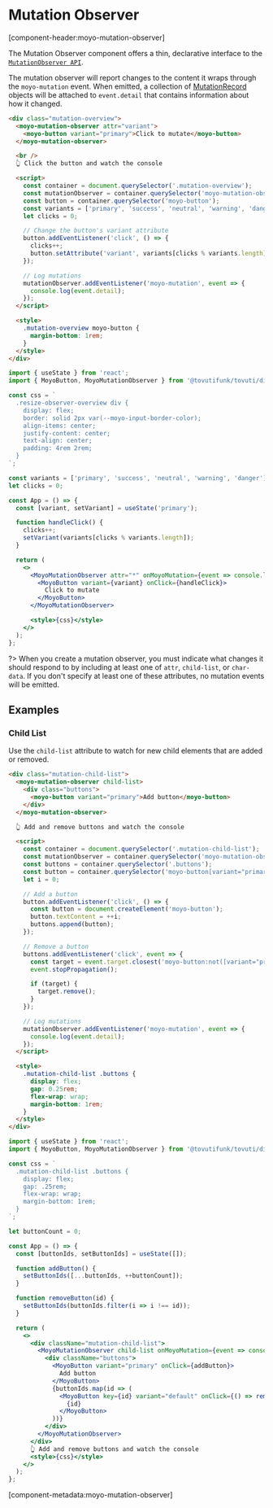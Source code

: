 # Mutation Observer

[component-header:moyo-mutation-observer]

The Mutation Observer component offers a thin, declarative interface to the [`MutationObserver API`](https://developer.mozilla.org/en-US/docs/Web/API/MutationObserver).

The mutation observer will report changes to the content it wraps through the `moyo-mutation` event. When emitted, a collection of [MutationRecord](https://developer.mozilla.org/en-US/docs/Web/API/MutationRecord) objects will be attached to `event.detail` that contains information about how it changed.

```html preview
<div class="mutation-overview">
  <moyo-mutation-observer attr="variant">
    <moyo-button variant="primary">Click to mutate</moyo-button>
  </moyo-mutation-observer>

  <br />
  👆 Click the button and watch the console

  <script>
    const container = document.querySelector('.mutation-overview');
    const mutationObserver = container.querySelector('moyo-mutation-observer');
    const button = container.querySelector('moyo-button');
    const variants = ['primary', 'success', 'neutral', 'warning', 'danger'];
    let clicks = 0;

    // Change the button's variant attribute
    button.addEventListener('click', () => {
      clicks++;
      button.setAttribute('variant', variants[clicks % variants.length]);
    });

    // Log mutations
    mutationObserver.addEventListener('moyo-mutation', event => {
      console.log(event.detail);
    });
  </script>

  <style>
    .mutation-overview moyo-button {
      margin-bottom: 1rem;
    }
  </style>
</div>
```

```jsx react
import { useState } from 'react';
import { MoyoButton, MoyoMutationObserver } from '@tovutifunk/tovuti/dist/react';

const css = `
  .resize-observer-overview div {
    display: flex; 
    border: solid 2px var(--moyo-input-border-color); 
    align-items: center; 
    justify-content: center;
    text-align: center;
    padding: 4rem 2rem;
  }
`;

const variants = ['primary', 'success', 'neutral', 'warning', 'danger'];
let clicks = 0;

const App = () => {
  const [variant, setVariant] = useState('primary');

  function handleClick() {
    clicks++;
    setVariant(variants[clicks % variants.length]);
  }

  return (
    <>
      <MoyoMutationObserver attr="*" onMoyoMutation={event => console.log(event.detail)}>
        <MoyoButton variant={variant} onClick={handleClick}>
          Click to mutate
        </MoyoButton>
      </MoyoMutationObserver>

      <style>{css}</style>
    </>
  );
};
```

?> When you create a mutation observer, you must indicate what changes it should respond to by including at least one of `attr`, `child-list`, or `char-data`. If you don't specify at least one of these attributes, no mutation events will be emitted.

## Examples

### Child List

Use the `child-list` attribute to watch for new child elements that are added or removed.

```html preview
<div class="mutation-child-list">
  <moyo-mutation-observer child-list>
    <div class="buttons">
      <moyo-button variant="primary">Add button</moyo-button>
    </div>
  </moyo-mutation-observer>

  👆 Add and remove buttons and watch the console

  <script>
    const container = document.querySelector('.mutation-child-list');
    const mutationObserver = container.querySelector('moyo-mutation-observer');
    const buttons = container.querySelector('.buttons');
    const button = container.querySelector('moyo-button[variant="primary"]');
    let i = 0;

    // Add a button
    button.addEventListener('click', () => {
      const button = document.createElement('moyo-button');
      button.textContent = ++i;
      buttons.append(button);
    });

    // Remove a button
    buttons.addEventListener('click', event => {
      const target = event.target.closest('moyo-button:not([variant="primary"])');
      event.stopPropagation();

      if (target) {
        target.remove();
      }
    });

    // Log mutations
    mutationObserver.addEventListener('moyo-mutation', event => {
      console.log(event.detail);
    });
  </script>

  <style>
    .mutation-child-list .buttons {
      display: flex;
      gap: 0.25rem;
      flex-wrap: wrap;
      margin-bottom: 1rem;
    }
  </style>
</div>
```

```jsx react
import { useState } from 'react';
import { MoyoButton, MoyoMutationObserver } from '@tovutifunk/tovuti/dist/react';

const css = `
  .mutation-child-list .buttons {
    display: flex;
    gap: .25rem;
    flex-wrap: wrap;
    margin-bottom: 1rem;
  }
`;

let buttonCount = 0;

const App = () => {
  const [buttonIds, setButtonIds] = useState([]);

  function addButton() {
    setButtonIds([...buttonIds, ++buttonCount]);
  }

  function removeButton(id) {
    setButtonIds(buttonIds.filter(i => i !== id));
  }

  return (
    <>
      <div className="mutation-child-list">
        <MoyoMutationObserver child-list onMoyoMutation={event => console.log(event.detail)}>
          <div className="buttons">
            <MoyoButton variant="primary" onClick={addButton}>
              Add button
            </MoyoButton>
            {buttonIds.map(id => (
              <MoyoButton key={id} variant="default" onClick={() => removeButton(id)}>
                {id}
              </MoyoButton>
            ))}
          </div>
        </MoyoMutationObserver>
      </div>
      👆 Add and remove buttons and watch the console
      <style>{css}</style>
    </>
  );
};
```

[component-metadata:moyo-mutation-observer]
